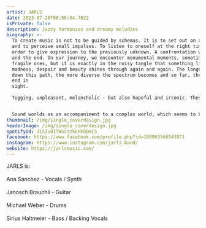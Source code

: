 ```yaml
---
artist: JARLS
date: 2023-07-28T08:58:54.702Z
isPrivate: false
description: Jazzy harmonies and dreamy melodies
biography: >-
  To create music is not to be guided by schemas. It is to set out on a journey
  and to perceive small impulses. To listen to oneself at the right time, in
  order to give expression to the previously unknown. A confrontation with life
  and the end. On our journey, we encounter monumental moments, sometimes
  fragile ones, but it is exactly in the noisy tangle that something like
  madness, despair and beauty shines through again and again. The longer we walk
  down this path, the more diverse the spectrum becomes and so far, there is no
  end in
  sight.                                                                                                 
   
  Tugging, unpleasant, melancholic - but also hopeful and irconic. These are the associations, that can be found in the songs of the band Jarls from Winterthur. When we speak of Jarls, it is pointless to speak of one specific genre. They combine different musical styles into one and thereby create their own unique style, which is diverse and coherent in itself.                                                                                         


  Sound worlds as an accompaniment to a complex world, which seems to be full of contradictions and despite dystopian tendencies, always finds a deep and almost magical peace.
thumbnail: /img/single_coverdesign.jpg
headerImage: /img/single_coverdesign.jpg
spotifyId: 3iSIuBIlWSczzkEHk8QmL5
facebook: https://www.facebook.com/profile.php?id=100063568543971
instagram: https://www.instagram.com/jarls.band/
website: https://jarlsmusic.com/
---
```

JARLS is:\
\
Ana Sanchez - Vocals / Synth\
\
Janosch Brauchli - Guitar\
\
Michael Weber - Drums\
\
Sirius Haltmeier - Bass / Backing Vocals